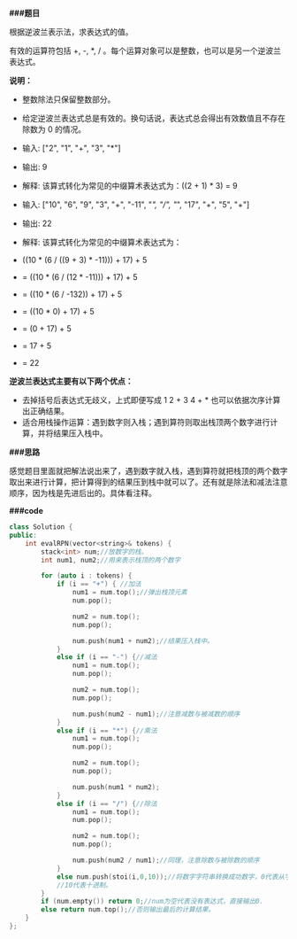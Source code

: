 **###题目**

根据逆波兰表示法，求表达式的值。

有效的运算符包括 +, -, *, / 。每个运算对象可以是整数，也可以是另一个逆波兰表达式。

**说明：**

- 整数除法只保留整数部分。
- 给定逆波兰表达式总是有效的。换句话说，表达式总会得出有效数值且不存在除数为 0 的情况。



- 输入: ["2", "1", "+", "3", "*"]
- 输出: 9
- 解释: 该算式转化为常见的中缀算术表达式为：((2 + 1) * 3) = 9



- 输入: ["10", "6", "9", "3", "+", "-11", "*", "/", "*", "17", "+", "5", "+"]
- 输出: 22
- 解释: 该算式转化为常见的中缀算术表达式为：
- ((10 * (6 / ((9 + 3) * -11))) + 17) + 5
- = ((10 * (6 / (12 * -11))) + 17) + 5
- = ((10 * (6 / -132)) + 17) + 5
- = ((10 * 0) + 17) + 5
- = (0 + 17) + 5
- = 17 + 5
- = 22

**逆波兰表达式主要有以下两个优点：**

- 去掉括号后表达式无歧义，上式即便写成 1 2 + 3 4 + * 也可以依据次序计算出正确结果。
- 适合用栈操作运算：遇到数字则入栈；遇到算符则取出栈顶两个数字进行计算，并将结果压入栈中。

**###思路**

感觉题目里面就把解法说出来了，遇到数字就入栈，遇到算符就把栈顶的两个数字取出来进行计算，把计算得到的结果压到栈中就可以了。还有就是除法和减法注意顺序，因为栈是先进后出的。具体看注释。

**###code**

```cpp
class Solution {
public:
    int evalRPN(vector<string>& tokens) {
        stack<int> num;//放数字的栈。
        int num1, num2;//用来表示栈顶的两个数字

        for (auto i : tokens) {
            if (i == "+") { //加法
                num1 = num.top();//弹出栈顶元素
                num.pop();

                num2 = num.top();
                num.pop();

                num.push(num1 + num2);//结果压入栈中。
            }
            else if (i == "-") {//减法
                num1 = num.top();
                num.pop();

                num2 = num.top();
                num.pop();

                num.push(num2 - num1);//注意减数与被减数的顺序
            }
            else if (i == "*") {//乘法
                num1 = num.top();
                num.pop();

                num2 = num.top();
                num.pop();

                num.push(num1 * num2);
            }
            else if (i == "/") {//除法
                num1 = num.top();
                num.pop();

                num2 = num.top();
                num.pop();

                num.push(num2 / num1);//同理，注意除数与被除数的顺序
            }
            else num.push(stoi(i,0,10));//将数字字符串转换成功数字，0代表从字符串的第0位开始，
            //10代表十进制。
        }
        if (num.empty()) return 0;//num为空代表没有表达式，直接输出0.
        else return num.top();//否则输出最后的计算结果。
    }
};
```